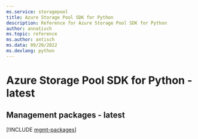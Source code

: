 ```yaml
---
ms.service: storagepool
title: Azure Storage Pool SDK for Python
description: Reference for Azure Storage Pool SDK for Python
author: annatisch
ms.topic: reference
ms.author: antisch
ms.data: 09/20/2022
ms.devlang: python
---
```

# Azure Storage Pool SDK for Python - latest

## Management packages - latest
[!INCLUDE [mgmt-packages](storage-pool-mgmt-index.md)]